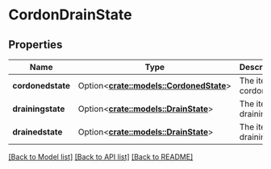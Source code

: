 # CordonDrainState

## Properties

Name | Type | Description | Notes
------------ | ------------- | ------------- | -------------
**cordonedstate** | Option<[**crate::models::CordonedState**](.md)> | The item is cordoned | [optional]
**drainingstate** | Option<[**crate::models::DrainState**](.md)> | The item is draining | [optional]
**drainedstate** | Option<[**crate::models::DrainState**](.md)> | The item is draining | [optional]


[[Back to Model list]](../README.md#documentation-for-models) [[Back to API list]](../README.md#documentation-for-api-endpoints) [[Back to README]](../README.md)

